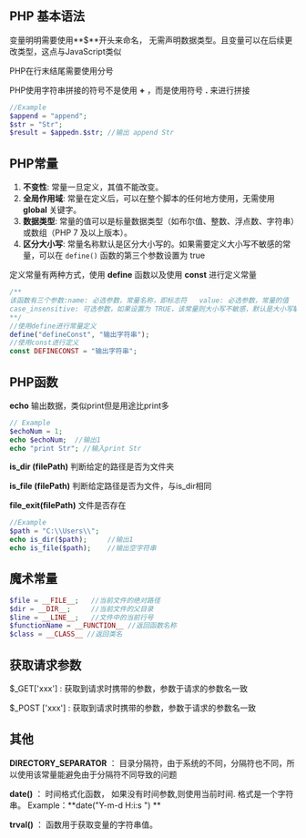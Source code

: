 ## PHP 基本语法

变量明明需要使用**$**开头来命名， 无需声明数据类型。且变量可以在后续更改类型，这点与JavaScript类似

PHP在行末结尾需要使用分号

PHP使用字符串拼接的符号不是使用 **+** ，而是使用符号 **.** 来进行拼接

```php
//Example
$append = "append";
$str = "Str";
$result = $appedn.$str;	//输出 append Str
```

## PHP常量

1. **不变性**: 常量一旦定义，其值不能改变。
2. **全局作用域**: 常量在定义后，可以在整个脚本的任何地方使用，无需使用 **global** 关键字。
3. **数据类型**: 常量的值可以是标量数据类型（如布尔值、整数、浮点数、字符串）或数组（PHP 7 及以上版本）。
4. **区分大小写**: 常量名称默认是区分大小写的。如果需要定义大小写不敏感的常量，可以在 `define()` 函数的第三个参数设置为 true

定义常量有两种方式，使用 **define** 函数以及使用 **const** 进行定义常量

```php
/**
该函数有三个参数:name: 必选参数，常量名称，即标志符	value: 必选参数，常量的值	
case_insensitive: 可选参数，如果设置为 TRUE，该常量则大小写不敏感，默认是大小写敏感的
**/
//使用define进行常量定义
define("defineConst", "输出字符串");
//使用const进行定义
const DEFINECONST = "输出字符串";
```

## PHP函数

**echo**	输出数据，类似print但是用途比print多

```php
// Example
$echoNum = 1;
echo $echoNum;	//输出1
echo "print Str"; //输入print Str
```

**is_dir (filePath)** 判断给定的路径是否为文件夹

**is_file (filePath)** 判断给定路径是否为文件，与is_dir相同

**file_exit(filePath)** 文件是否存在

```php
//Example
$path = "C:\\Users\\";
echo is_dir($path);		//输出1
echo is_file($path); 	//输出空字符串
```

## 魔术常量

```php
$file = __FILE__;	//当前文件的绝对路径
$dir = __DIR__;		//当前文件的父目录
$line = __LINE__;	//文件中的当前行号
$functionName = __FUNCTION__ //返回函数名称
$class = __CLASS__ //返回类名
```

## 获取请求参数

$_GET['xxx']	: 获取到请求时携带的参数，参数于请求的参数名一致

$_POST ['xxx']	:	获取到请求时携带的参数，参数于请求的参数名一致



## 其他

**DIRECTORY_SEPARATOR**	：	目录分隔符，由于系统的不同，分隔符也不同，所以使用该常量能避免由于分隔符不同导致的问题

**date()**	：	时间格式化函数， 如果没有时间参数,则使用当前时间. 格式是一个字符串。	Example：**date("Y-m-d H:i:s ") **

**trval()**	：	 函数用于获取变量的字符串值。





